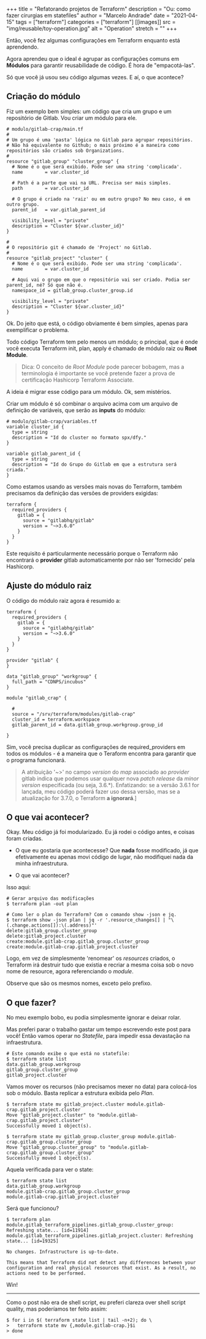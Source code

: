 +++
title = "Refatorando projetos de Terraform"
description = "Ou: como fazer cirurgias em statefiles"
author = "Marcelo Andrade"
date = "2021-04-15"
tags = ["terraform"]
categories = ["terraform"]
[[images]]
  src = "img/reusable/toy-operation.jpg"
  alt = "Operation"
  stretch = ""
+++

Então, você fez algumas configurações em Terraform enquanto está aprendendo.

Agora aprendeu que o ideal é agrupar as configurações comuns em **Módulos** para garantir reusabilidade de código. É hora de "empacotá-las".

Só que você já usou seu código algumas vezes. E aí, o que acontece?

## Criação do módulo 

Fiz um exemplo bem simples: um código que cria um grupo e um repositório de Gitlab. Vou criar um módulo para ele.

```hcl
# modulo/gitlab-crap/main.tf
# 
# Um grupo é uma 'pasta' lógica no Gitlab para agrupar repositórios.
# Não há equivalente no Github; o mais próximo é a maneira como repositórios são criados sob Organizations.
#
resource "gitlab_group" "cluster_group" {
  # Nome é o que será exibido. Pode ser uma string 'complicada'.
  name        = var.cluster_id
  
  # Path é a parte que vai na URL. Precisa ser mais simples.
  path        = var.cluster_id
  
  # O grupo é criado na 'raiz' ou em outro grupo? No meu caso, é em outro grupo.
  parent_id   = var.gitlab_parent_id
  
  visibility_level = "private"
  description = "Cluster ${var.cluster_id}"
}

#
# O repositório git é chamado de 'Project' no Gitlab.
#
resource "gitlab_project" "cluster" {
  # Nome é o que será exibido. Pode ser uma string 'complicada'.
  name        = var.cluster_id

  # Aqui vai o grupo em que o repositório vai ser criado. Podia ser parent_id, né? Só que não é.
  namespace_id = gitlab_group.cluster_group.id

  visibility_level = "private"
  description = "Cluster ${var.cluster_id}"
}
```

Ok. Do jeito que está, o código obviamente é bem simples, apenas para exemplificar o problema.

Todo código Terraform tem pelo menos um módulo; o principal, que é onde você executa Terraform init, plan, apply é chamado de módulo raiz ou **Root Module**. 

> Dica: O conceito de *Root Module* pode parecer bobagem, mas a terminologia é importante se você pretende fazer a prova de certificação Hashicorp Terraform Associate.

A ideia é migrar esse código para um módulo. Ok, sem mistérios.

Criar um módulo é só combinar o arquivo acima com um arquivo de definição de variáveis, que serão as **inputs** do módulo:

```
# modulo/gitlab-crap/variables.tf
variable cluster_id {
  type = string
  description = "Id do cluster no formato spx/dfy."
}

variable gitlab_parent_id {
  type = string
  description = "Id do Grupo do Gitlab em que a estrutura será criada."
}
```

Como estamos usando as versões mais novas do Terraform, também precisamos da definição das versões de providers exigidas:

```
terraform {
  required_providers {
    gitlab = {
      source = "gitlabhq/gitlab"
      version = "~>3.6.0"
    }
  }
}
```

Este requisito é particularmente necessário porque o Terraform não encontrará o **provider** gitlab automaticamente por não ser 'fornecido' pela Hashicorp.

## Ajuste do módulo raiz

O código do módulo raiz agora é resumido a:

```
terraform {
  required_providers {
    gitlab = {
      source = "gitlabhq/gitlab"
      version = "~>3.6.0"
    }
  }
}

provider "gitlab" {
}

data "gitlab_group" "workgroup" {
  full_path = "CDNPS/incubus"
}

module "gitlab_crap" {

  # 
  source = "/srv/terraform/modules/gitlab-crap"
  cluster_id = terraform.workspace
  gitlab_parent_id = data.gitlab_group.workgroup.group_id

}
```

Sim, você precisa duplicar as configurações de required_providers em todos os módulos - é a maneira que o Teraform encontra para garantir que o programa funcionará.

> A atribuição '~>' no campo *version* do *map* associado ao *provider* gitlab indica que podemos usar qualquer nova *patch release* da *minor version* especificada (ou seja, 3.6.*). Enfatizando: se a versão 3.6.1 for lançada, meu código poderá fazer uso dessa versão, mas se a atualização for 3.7.0, o Terraform **a ignorará**.]

## O que vai acontecer?

Okay. Meu código já foi modularizado. Eu já rodei o código antes, e coisas foram criadas. 

* O que eu gostaria que acontecesse? Que **nada** fosse modificado, já que efetivamente eu apenas movi código de lugar, não modifiquei nada da minha infraestrutura.

* O que vai acontecer?

Isso aqui:

```
# Gerar arquivo das modificações
$ terraform plan -out plan

# Como ler o plan do Terraform? Com o comando show -json e jq.
$ terraform show -json plan | jq -r '.resource_changes[] | "\(.change.actions[]):\(.address)"'
delete:gitlab_group.cluster_group
delete:gitlab_project.cluster
create:module.gitlab-crap.gitlab_group.cluster_group
create:module.gitlab-crap.gitlab_project.cluster
```

Logo, em vez de simplesmente 'renomear' os *resources* criados, o Terraform irá destruir tudo que existia e recriar a mesma coisa sob o novo nome de resource, agora referenciando o *module*.

Observe que são os mesmos nomes, exceto pelo prefixo.

## O que fazer?

No meu exemplo bobo, eu podia simplesmente ignorar e deixar rolar.

Mas preferi parar o trabalho gastar um tempo escrevendo este post para você! Então vamos operar no *Statefile*, para impedir essa devastação na infraestrutura.

```
# Este comando exibe o que está no statefile:
$ terraform state list
data.gitlab_group.workgroup
gitlab_group.cluster_group
gitlab_project.cluster
```

Vamos mover os recursos (não precisamos mexer no data) para colocá-los sob o módulo. Basta replicar a estrutura exibida pelo *Plan*.

```
$ terraform state mv gitlab_project.cluster module.gitlab-crap.gitlab_project.cluster
Move "gitlab_project.cluster" to "module.gitlab-crap.gitlab_project.cluster"
Successfully moved 1 object(s).

$ terraform state mv gitlab_group.cluster_group module.gitlab-crap.gitlab_group.cluster_group
Move "gitlab_group.cluster_group" to "module.gitlab-crap.gitlab_group.cluster_group"
Successfully moved 1 object(s).
```

Aquela verificada para ver o state:

```
$ terraform state list
data.gitlab_group.workgroup
module.gitlab-crap.gitlab_group.cluster_group
module.gitlab-crap.gitlab_project.cluster
```

Será que funcionou?

```
$ terraform plan
module.gitlab_terraform_pipelines.gitlab_group.cluster_group: Refreshing state... [id=11914]
module.gitlab_terraform_pipelines.gitlab_project.cluster: Refreshing state... [id=19325]

No changes. Infrastructure is up-to-date.

This means that Terraform did not detect any differences between your
configuration and real physical resources that exist. As a result, no
actions need to be performed.
```

Win!

---

Como o post não era de shell script, eu preferi clareza over shell script quality, mas poderíamos ter feito assim:

```
$ for i in $( terraform state list | tail -n+2); do \
>   terraform state mv {,module.gitlab-crap.}$i
> done
```